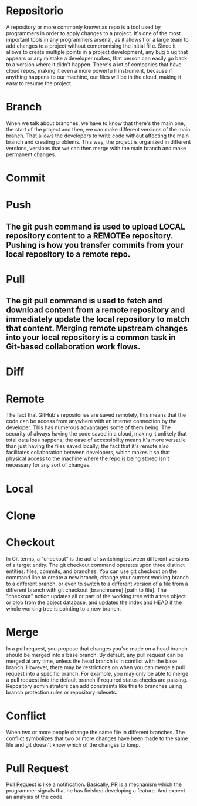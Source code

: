 # Repositorio
 A repository or more commonly known as repo is a tool used by programmers in order to apply changes to a project.
 It's one of the most important tools in any programmers arsenal, as it allows f
or a large team to add changes to a project without compromising the initial fil
e. Since it allows to create multiple points in a project development, any bug b
ug that appears or any mistake a developer makes, that person can easily go back
 to a version where it didn't happen. 
 There's a lot of companies that have cloud repos, making it even a more powerfu
ll instrument, because if anything happens to our machine, our files will be in
the cloud, making it easy to resume the project.
# Branch
 When we talk about branches, we have to know that there's the main one, the start of the project and then, we can
make different versions of the main branch. That allows the developers to write code without affecting the main branch
and creating problems. This way, the project is organized in different versions, versions that we can then merge with
the main branch and make permanent changes. 
# Commit
# Push
## The git push command is used to upload LOCAL repository content to a REMOTEe repository. Pushing is how you transfer commits from your local repository to a remote repo.
# Pull
## The git pull command is used to fetch and download content from a remote repository and immediately update the local repository to match that content. Merging remote upstream changes into your local repository is a common task in Git-based collaboration work flows.
# Diff
# Remote
The fact that GitHub's repositories are saved remotely, this means that the code can be access from anywhere with an internet connection by the developer.
This has numerous advantages some of them being: The security of always having the code saved in a cloud, making it unlikely that total data loss happens; the ease of accessibility means it's more versatile than just having the files saved locally; the fact that it's remote also facilitates collaboration between developers, which makes it so that physical access to the machine where the repo is being stored isn't necessary for any sort of changes.

# Local
# Clone
# Checkout
In Git terms, a "checkout" is the act of switching between different versions of a target entity. The git checkout command operates upon three distinct entities: files, commits, and branches. You can use git checkout on the command line to create a new branch, change your current working branch to a different branch, or even to switch to a different version of a file from a different branch with git checkout [branchname] [path to file]. The "checkout" action updates all or part of the working tree with a tree object or blob from the object database, and updates the index and HEAD if the whole working tree is pointing to a new branch.
# Merge
In a pull request, you propose that changes you've made on a head branch should be merged into a base branch. By default, any pull request can be merged at any time, unless the head branch is in conflict with the base branch. However, there may be restrictions on when you can merge a pull request into a specific branch. For example, you may only be able to merge a pull request into the default branch if required status checks are passing. Repository administrators can add constraints like this to branches using branch protection rules or repository rulesets.
# Conflict
When two or more people change the same file in different branches. The 
conflict symbolizes that two or more changes have been made to the same 
file and git doesn't know which of the changes to keep.
# Pull Request
Pull Request is like a notification. 
Basically, PR is a mechanism which the programmer signals that he has finished developing a feature.
And expect an analysis of the code.